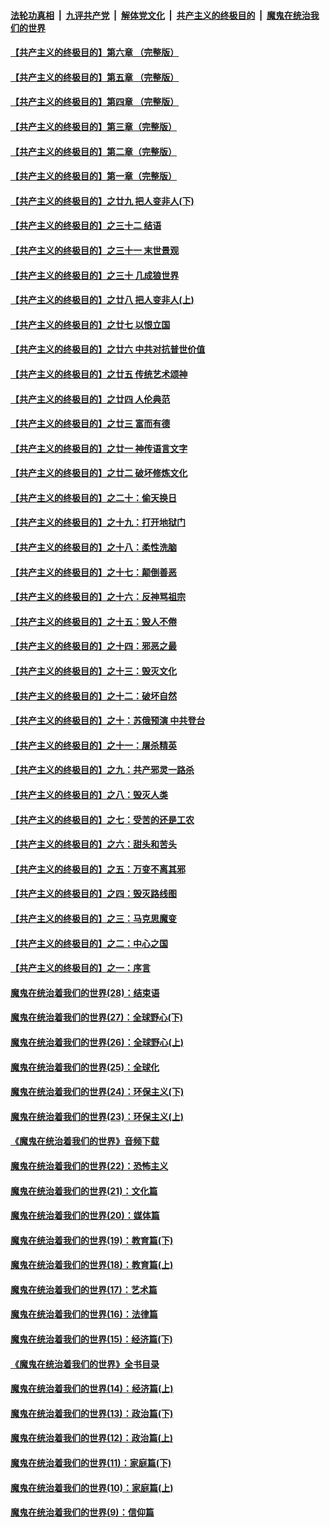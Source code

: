 ####  [法轮功真相](../../../../basic/blob/master/README.md?t=07040602) &nbsp;|&nbsp; [九评共产党](../../../../9ping.md/blob/master/README.md?t=07040602) &nbsp;|&nbsp; [解体党文化](../../../../jtdwh.md/blob/master/README.md?t=07040602)  &nbsp;|&nbsp; [共产主义的终极目的](../../../../gczydzjmd.md/blob/master/README.md?t=07040602) &nbsp;|&nbsp; [魔鬼在统治我们的世界](../../../../mgztzwmdsj.md/blob/master/README.md?t=07040602) 

#### [【共产主义的终极目的】第六章 （完整版）](../pages/nsc422/n11428913.md?t=07040602) 

#### [【共产主义的终极目的】第五章 （完整版）](../pages/nsc422/n11428912.md?t=07040602) 

#### [【共产主义的终极目的】第四章 （完整版）](../pages/nsc422/n11428907.md?t=07040602) 

#### [【共产主义的终极目的】第三章（完整版）](../pages/nsc422/n11428848.md?t=07040602) 

#### [【共产主义的终极目的】第二章（完整版）](../pages/nsc422/n11428831.md?t=07040602) 

#### [【共产主义的终极目的】第一章（完整版）](../pages/nsc422/n11417651.md?t=07040602) 

#### [【共产主义的终极目的】之廿九 把人变非人(下)](../pages/nsc422/n11344140.md?t=07040602) 

#### [【共产主义的终极目的】之三十二 结语](../pages/nsc422/n11360535.md?t=07040602) 

#### [【共产主义的终极目的】之三十一 末世景观](../pages/nsc422/n11351129.md?t=07040602) 

#### [【共产主义的终极目的】之三十 几成狼世界](../pages/nsc422/n11348280.md?t=07040602) 

#### [【共产主义的终极目的】之廿八 把人变非人(上)](../pages/nsc422/n11340492.md?t=07040602) 

#### [【共产主义的终极目的】之廿七 以恨立国](../pages/nsc422/n11336944.md?t=07040602) 

#### [【共产主义的终极目的】之廿六 中共对抗普世价值](../pages/nsc422/n11324785.md?t=07040602) 

#### [【共产主义的终极目的】之廿五 传统艺术颂神](../pages/nsc422/n11296396.md?t=07040602) 

#### [【共产主义的终极目的】之廿四 人伦典范](../pages/nsc422/n11296397.md?t=07040602) 

#### [【共产主义的终极目的】之廿三 富而有德](../pages/nsc422/n11283598.md?t=07040602) 

#### [【共产主义的终极目的】之廿一 神传语言文字](../pages/nsc422/n11263265.md?t=07040602) 

#### [【共产主义的终极目的】之廿二 破坏修炼文化](../pages/nsc422/n11245728.md?t=07040602) 

#### [【共产主义的终极目的】之二十：偷天换日](../pages/nsc422/n11238846.md?t=07040602) 

#### [【共产主义的终极目的】之十九：打开地狱门](../pages/nsc422/n11206376.md?t=07040602) 

#### [【共产主义的终极目的】之十八：柔性洗脑](../pages/nsc422/n11199994.md?t=07040602) 

#### [【共产主义的终极目的】之十七：颠倒善恶](../pages/nsc422/n11179782.md?t=07040602) 

#### [【共产主义的终极目的】之十六：反神骂祖宗](../pages/nsc422/n11166798.md?t=07040602) 

#### [【共产主义的终极目的】之十五：毁人不倦](../pages/nsc422/n11166792.md?t=07040602) 

#### [【共产主义的终极目的】之十四：邪恶之最](../pages/nsc422/n11150249.md?t=07040602) 

#### [【共产主义的终极目的】之十三：毁灭文化](../pages/nsc422/n11135227.md?t=07040602) 

#### [【共产主义的终极目的】之十二：破坏自然](../pages/nsc422/n11135214.md?t=07040602) 

#### [【共产主义的终极目的】之十：苏俄预演 中共登台](../pages/nsc422/n11118424.md?t=07040602) 

#### [【共产主义的终极目的】之十一：屠杀精英](../pages/nsc422/n11118442.md?t=07040602) 

#### [【共产主义的终极目的】之九：共产邪灵一路杀](../pages/nsc422/n11114139.md?t=07040602) 

#### [【共产主义的终极目的】之八：毁灭人类](../pages/nsc422/n11108503.md?t=07040602) 

#### [【共产主义的终极目的】之七：受苦的还是工农](../pages/nsc422/n11101809.md?t=07040602) 

#### [【共产主义的终极目的】之六：甜头和苦头](../pages/nsc422/n11096971.md?t=07040602) 

#### [【共产主义的终极目的】之五：万变不离其邪](../pages/nsc422/n11091285.md?t=07040602) 

#### [【共产主义的终极目的】之四：毁灭路线图](../pages/nsc422/n11086284.md?t=07040602) 

#### [【共产主义的终极目的】之三：马克思魔变](../pages/nsc422/n11061941.md?t=07040602) 

#### [【共产主义的终极目的】之二：中心之国](../pages/nsc422/n11047728.md?t=07040602) 

#### [【共产主义的终极目的】之一：序言](../pages/nsc422/n11086077.md?t=07040602) 

#### [魔鬼在统治着我们的世界(28)：结束语](../pages/nsc422/n10936246.md?t=07040602) 

#### [魔鬼在统治着我们的世界(27)：全球野心(下)](../pages/nsc422/n10928319.md?t=07040602) 

#### [魔鬼在统治着我们的世界(26)：全球野心(上)](../pages/nsc422/n10900318.md?t=07040602) 

#### [魔鬼在统治着我们的世界(25)：全球化](../pages/nsc422/n10788205.md?t=07040602) 

#### [魔鬼在统治着我们的世界(24)：环保主义(下)](../pages/nsc422/n10695307.md?t=07040602) 

#### [魔鬼在统治着我们的世界(23)：环保主义(上)](../pages/nsc422/n10688613.md?t=07040602) 

#### [《魔鬼在统治着我们的世界》音频下载](../pages/nsc422/n10635553.md?t=07040602) 

#### [魔鬼在统治着我们的世界(22)：恐怖主义](../pages/nsc422/n10614727.md?t=07040602) 

#### [魔鬼在统治着我们的世界(21)：文化篇](../pages/nsc422/n10597706.md?t=07040602) 

#### [魔鬼在统治着我们的世界(20)：媒体篇](../pages/nsc422/n10586579.md?t=07040602) 

#### [魔鬼在统治着我们的世界(19)：教育篇(下)](../pages/nsc422/n10564808.md?t=07040602) 

#### [魔鬼在统治着我们的世界(18)：教育篇(上)](../pages/nsc422/n10526970.md?t=07040602) 

#### [魔鬼在统治着我们的世界(17)：艺术篇](../pages/nsc422/n10499093.md?t=07040602) 

#### [魔鬼在统治着我们的世界(16)：法律篇](../pages/nsc422/n10485969.md?t=07040602) 

#### [魔鬼在统治着我们的世界(15)：经济篇(下)](../pages/nsc422/n10469975.md?t=07040602) 

#### [《魔鬼在统治着我们的世界》全书目录](../pages/nsc422/n10464261.md?t=07040602) 

#### [魔鬼在统治着我们的世界(14)：经济篇(上)](../pages/nsc422/n10457370.md?t=07040602) 

#### [魔鬼在统治着我们的世界(13)：政治篇(下)](../pages/nsc422/n10448270.md?t=07040602) 

#### [魔鬼在统治着我们的世界(12)：政治篇(上)](../pages/nsc422/n10444576.md?t=07040602) 

#### [魔鬼在统治着我们的世界(11)：家庭篇(下)](../pages/nsc422/n10440961.md?t=07040602) 

#### [魔鬼在统治着我们的世界(10)：家庭篇(上)](../pages/nsc422/n10435448.md?t=07040602) 

#### [魔鬼在统治着我们的世界(9)：信仰篇](../pages/nsc422/n10432159.md?t=07040602) 

